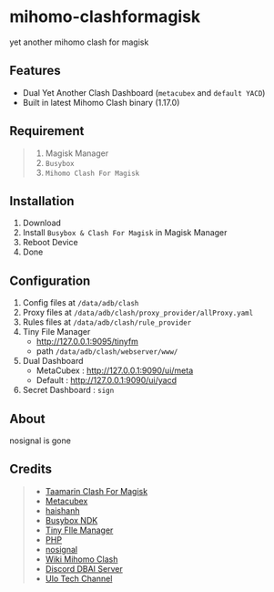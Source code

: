 # mihomo-clashformagisk
yet another mihomo clash for magisk

## Features
- Dual Yet Another Clash Dashboard (`metacubex` and `default YACD`)
- Built in latest Mihomo Clash binary (1.17.0)

## Requirement
> 1. Magisk Manager
> 2. `Busybox`
> 3. `Mihomo Clash For Magisk`

## Installation
1. Download 
2. Install `Busybox & Clash For Magisk` in Magisk Manager
3. Reboot Device
4. Done

## Configuration
1. Config files at `/data/adb/clash`
4. Proxy files at `/data/adb/clash/proxy_provider/allProxy.yaml`
5. Rules files at `/data/adb/clash/rule_provider`
6. Tiny File Manager
   - http://127.0.0.1:9095/tinyfm
   - path `/data/adb/clash/webserver/www/`
7. Dual Dashboard
   - MetaCubex : http://127.0.0.1:9090/ui/meta
   - Default : http://127.0.0.1:9090/ui/yacd
8. Secret Dashboard : `sign`
   
## About
nosignal is gone

## Credits
> - [Taamarin Clash For Magisk](https://github.com/taamarin/ClashforMagisk)
> - [Metacubex](https://github.com/MetaCubeX)
> - [haishanh](https://github.com/haishanh/yacd)
> - [Busybox NDK](https://github.com/Magisk-Modules-Repo/busybox-ndk)
> - [Tiny FIle Manager](https://github.com/prasathmani/tinyfilemanager)
> - [PHP](https://github.com/php/php-src)
> - [nosignal](https://github.com/nosignals)
> - [Wiki Mihomo Clash](https://wiki.metacubex.one/)
> - [Discord DBAI Server](https://discord.gg/pEuzZZaHzV)
> - [Ulo Tech Channel](https://www.youtube.com/@ulo-tech)
